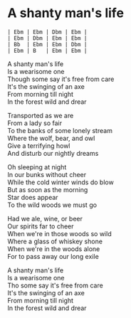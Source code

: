 # A shanty man's life

	| Ebm | Ebm | Dbm | Ebm |
	| Ebm | Dbm | Ebm | Ebm |
	| Bb  | Ebm | Ebm | Dbm |
	| Ebm | B   | Ebm | Ebm |

A shanty man's life  
Is a wearisome one  
Though some say it's free from care  
It's the swinging of an axe  
From morning till night  
In the forest wild and drear  

Transported as we are  
From a lady so fair  
To the banks of some lonely stream  
Where the wolf, bear, and owl  
Give a terrifying howl  
And disturb our nightly dreams  

Oh sleeping at night  
In our bunks without cheer  
While the cold winter winds do blow  
But as soon as the morning  
Star does appear  
To the wild woods we must go  

Had we ale, wine, or beer  
Our spirits far to cheer  
When we're in those woods so wild  
Where a glass of whiskey shone  
When we're in the woods alone  
For to pass away our long exile  

A shanty man's life  
Is a wearisome one  
Tho some say it's free from care  
It's the swinging of an axe  
From morning till night  
In the forest wild and drear  
